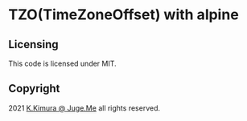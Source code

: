 # TZO(TimeZoneOffset) with alpine


## Licensing

This code is licensed under MIT.


## Copyright

2021  [K.Kimura @ Juge.Me](https://github.com/dotnsf) all rights reserved.
